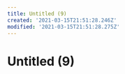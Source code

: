 ```yaml
---
title: Untitled (9)
created: '2021-03-15T21:51:28.246Z'
modified: '2021-03-15T21:51:28.275Z'
---
```


# Untitled (9)
